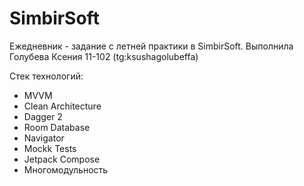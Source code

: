 # SimbirSoft
Ежедневник - задание с летней практики в SimbirSoft.
Выполнила Голубева Ксения 11-102 (tg:ksushagolubeffa)

Стек технологий:
- MVVM
- Clean Architecture
- Dagger 2
- Room Database
- Navigator
- Mockk Tests
- Jetpack Compose
- Многомодульность
